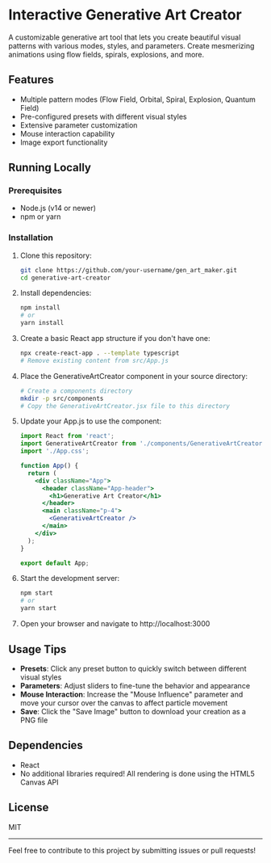 # Interactive Generative Art Creator

A customizable generative art tool that lets you create beautiful visual patterns with various modes, styles, and parameters. Create mesmerizing animations using flow fields, spirals, explosions, and more.

## Features

- Multiple pattern modes (Flow Field, Orbital, Spiral, Explosion, Quantum Field)
- Pre-configured presets with different visual styles
- Extensive parameter customization
- Mouse interaction capability
- Image export functionality

## Running Locally

### Prerequisites

- Node.js (v14 or newer)
- npm or yarn

### Installation

1. Clone this repository:
   ```bash
   git clone https://github.com/your-username/gen_art_maker.git
   cd generative-art-creator
   ```

2. Install dependencies:
   ```bash
   npm install
   # or
   yarn install
   ```

3. Create a basic React app structure if you don't have one:
   ```bash
   npx create-react-app . --template typescript
   # Remove existing content from src/App.js
   ```

4. Place the GenerativeArtCreator component in your source directory:
   ```bash
   # Create a components directory
   mkdir -p src/components
   # Copy the GenerativeArtCreator.jsx file to this directory
   ```

5. Update your App.js to use the component:
   ```jsx
   import React from 'react';
   import GenerativeArtCreator from './components/GenerativeArtCreator';
   import './App.css';

   function App() {
     return (
       <div className="App">
         <header className="App-header">
           <h1>Generative Art Creator</h1>
         </header>
         <main className="p-4">
           <GenerativeArtCreator />
         </main>
       </div>
     );
   }

   export default App;
   ```

6. Start the development server:
   ```bash
   npm start
   # or
   yarn start
   ```

7. Open your browser and navigate to http://localhost:3000

## Usage Tips

- **Presets**: Click any preset button to quickly switch between different visual styles
- **Parameters**: Adjust sliders to fine-tune the behavior and appearance
- **Mouse Interaction**: Increase the "Mouse Influence" parameter and move your cursor over the canvas to affect particle movement
- **Save**: Click the "Save Image" button to download your creation as a PNG file

## Dependencies

- React
- No additional libraries required! All rendering is done using the HTML5 Canvas API

## License

MIT

---

Feel free to contribute to this project by submitting issues or pull requests!